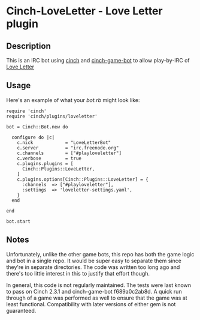 # Cinch-LoveLetter - Love Letter plugin

## Description

This is an IRC bot using [cinch](https://github.com/cinchrb/cinch) and [cinch-game-bot](https://github.com/petertseng/cinch-game-bot) to allow play-by-IRC of [Love Letter](http://boardgamegeek.com/boardgame/129622/love-letter)

## Usage

Here's an example of what your *bot.rb* might look like:

    require 'cinch'
    require 'cinch/plugins/loveletter'

    bot = Cinch::Bot.new do

      configure do |c|
        c.nick            = "LoveLetterBot"
        c.server          = "irc.freenode.org"
        c.channels        = ["#playloveletter"]
        c.verbose         = true
        c.plugins.plugins = [
          Cinch::Plugins::LoveLetter,
        ]
        c.plugins.options[Cinch::Plugins::LoveLetter] = {
          :channels  => ["#playloveletter"],
          :settings  => 'loveletter-settings.yaml',
        }
      end

    end

    bot.start

## Notes

Unfortunately, unlike the other game bots, this repo has both the game logic and bot in a single repo.
It would be super easy to separate them since they're in separate directories.
The code was written too long ago and there's too little interest in this to justify that effort though.

In general, this code is not regularly maintained.
The tests were last known to pass on Cinch 2.3.1 and cinch-game-bot f689a0c2ab8d.
A quick run through of a game was performed as well to ensure that the game was at least functional.
Compatibility with later versions of either gem is not guaranteed.
